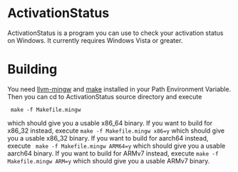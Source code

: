 # ActivationStatus
ActivationStatus is a program you can use to check your activation status on Windows. It currently requires Windows Vista or greater.
# Building
You need [llvm-mingw](https://github.com/mstorsjo/llvm-mingw) and [make](url) installed in your Path Environment Variable. 
Then you can cd to ActivationStatus source directory and execute 
   ```
    make -f Makefile.mingw
   ```
   which should give you a usable x86_64 binary.
   If you want to build for x86_32 instead, execute
    ```
    make -f Makefile.mingw x86=y
    ```
   which should give you a usable x86_32 binary.
   If you want to build for aarch64 instead, execute
    ``` 
    make -f Makefile.mingw ARM64=y
    ```
    which should give you a usable aarch64 binary.
    If you want to build for ARMv7 instead, execute 
    ```
    make -f Makefile.mingw ARM=y
    ```
    which should give you a usable ARMv7 binary.
